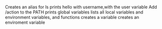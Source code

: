 Creates an alias for ls
prints hello with username,with the user variable
Add /action to the PATH
prints global variables
lists all local variables and environment variables, and functions
creates a variable
creates an enviroment variable
